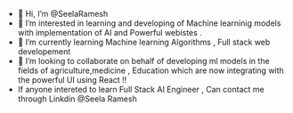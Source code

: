 - 👋 Hi, I’m @SeelaRamesh
- 👀 I’m interested in learning and developing of Machine learninig models with implementation of AI and Powerful webistes .
- 🌱 I’m currently learning Machine learning Algorithms , Full stack web developement  
- 💞️ I’m looking to collaborate on behalf of developing ml models in the fields of agriculture,medicine , Education which are now integrating with the powerful UI  using React !!
- If anyone intereted to learn Full Stack AI Engineer , Can contact me through Linkdin @Seela Ramesh

<!---
SeelaRamesh/SeelaRamesh is a ✨ special ✨ repository because its `README.md` (this file) appears on your GitHub profile.
You can click the Preview link to take a look at your changes.
--->
